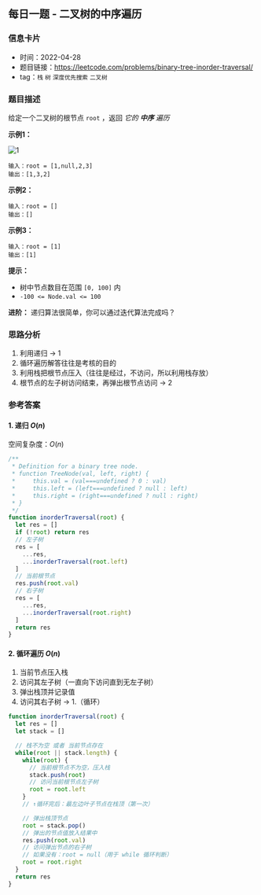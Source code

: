 ## 每日一题 - 二叉树的中序遍历

### 信息卡片

- 时间：2022-04-28
- 题目链接：<https://leetcode.com/problems/binary-tree-inorder-traversal/>
- tag：`栈` `树` `深度优先搜索` `二叉树`

### 题目描述

给定一个二叉树的根节点 `root` ，返回 _它的 __中序__ 遍历_

**示例1：**

![1](https://assets.leetcode.com/uploads/2020/09/15/inorder_1.jpg)

```
输入：root = [1,null,2,3]
输出：[1,3,2]
```

**示例2：**

```
输入：root = []
输出：[]
```

**示例3：**

```
输入：root = [1]
输出：[1]
```

**提示：**

- 树中节点数目在范围 `[0, 100]` 内
- `-100 <= Node.val <= 100`

**进阶：** 递归算法很简单，你可以通过迭代算法完成吗？

### 思路分析

1. 利用递归 → 1
2. 循环遍历解答往往是考核的目的
3. 利用栈把根节点压入（往往是经过，不访问，所以利用栈存放）
4. 根节点的左子树访问结束，再弹出根节点访问 → 2

### 参考答案

#### 1. 递归 $O(n)$

空间复杂度：$O(n)$

```javascript {.line-numbers}
/**
 * Definition for a binary tree node.
 * function TreeNode(val, left, right) {
 *     this.val = (val===undefined ? 0 : val)
 *     this.left = (left===undefined ? null : left)
 *     this.right = (right===undefined ? null : right)
 * }
 */
function inorderTraversal(root) {
  let res = []
  if (!root) return res
  // 左子树
  res = [
    ...res,
    ...inorderTraversal(root.left)
  ]
  // 当前根节点
  res.push(root.val)
  // 右子树
  res = [
    ...res,
    ...inorderTraversal(root.right)
  ]
  return res
}
```

#### 2. 循环遍历 $O(n)$

1. 当前节点压入栈
2. 访问其左子树（一直向下访问直到无左子树）
3. 弹出栈顶并记录值
4. 访问其右子树 → 1.（循环）

```javascript {.line-numbers}
function inorderTraversal(root) {
  let res = []
  let stack = []

  // 栈不为空 或者 当前节点存在
  while(root || stack.length) {
    while(root) {
      // 当前根节点不为空，压入栈
      stack.push(root)
      // 访问当前根节点左子树
      root = root.left
    }
    // ↑循环完后：最左边叶子节点在栈顶（第一次）

    // 弹出栈顶节点
    root = stack.pop()
    // 弹出的节点值放入结果中
    res.push(root.val)
    // 访问弹出节点的右子树
    // 如果没有：root = null（用于 while 循环判断）
    root = root.right
  }
  return res
}
```
